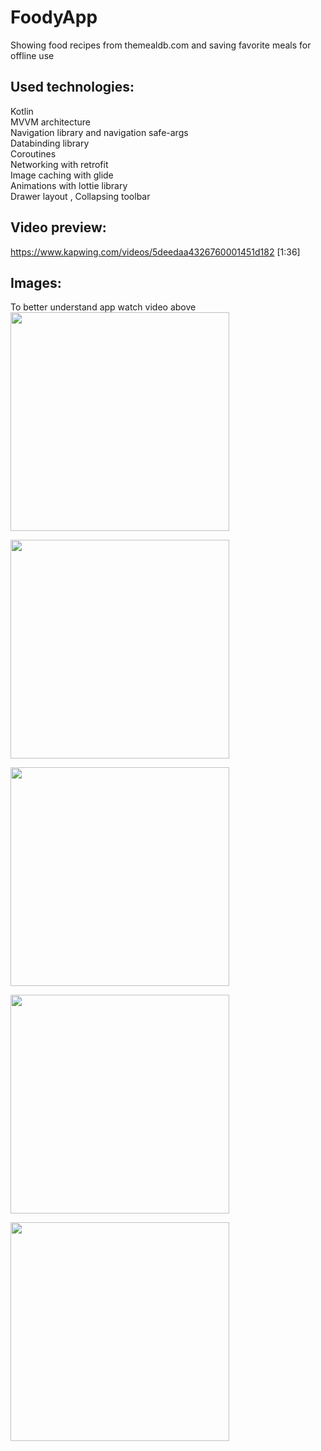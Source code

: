 # FoodyApp
Showing food recipes from themealdb.com and saving favorite meals for offline use <br>

Used technologies:<br>
-------------------
Kotlin <br> 
MVVM architecture <br>
Navigation library and navigation safe-args  <br> 
Databinding library<br> 
Coroutines <br>
Networking with retrofit <br> 
Image caching with glide <br>
Animations with lottie library <br>
Drawer layout , Collapsing toolbar <br>

Video preview:<br>
-------------------
https://www.kapwing.com/videos/5deedaa4326760001451d182 [1:36]

Images:<br>
-------------------
To better understand app watch video above<br>
<img src="https://cdn.discordapp.com/attachments/566581417606119424/653740577195819009/screenshot-1575931635154.jpg" width="350" ><br>

<img src="https://cdn.discordapp.com/attachments/566581417606119424/653742273435271169/screenshot-1575931675226.jpg" width="350" ><br>

<img src="https://cdn.discordapp.com/attachments/566581417606119424/653742385897144320/screenshot-1575931722842.jpg" width="350" ><br>

<img src="https://cdn.discordapp.com/attachments/566581417606119424/653742594089680916/screenshot-1575931761555.jpg" width="350" ><br>

<img src="https://cdn.discordapp.com/attachments/566581417606119424/653742564742004753/screenshot-1575931873458.jpg" width="350" ><br>
